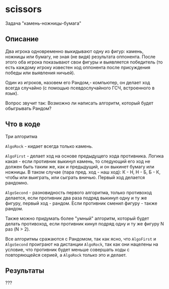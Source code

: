 # scissors

Задача "камень-ножницы-бумага"

## Описание

Два игрока одновременно выкидывают одну из фигур: камень, ножницы или бумагу, не зная (не видя) результата оппонента. 
После этого оба игрока показывают свои фигуры и выявляется победитель (то есть каждому игроку известен ход оппонента 
после присуждения победы или выявления ничьей).

Один из игроков, назовем его Рандом,- компьютер, он делает ход всегда случайно (с помощью псевдослучайного ГСЧ, 
встроенного в язык).

Вопрос звучит так: Возможно ли написать алгоритм, который будет обыгрывать Рандом?

## Что в коде

Три алгоритма 

`AlgoRock` - кидает всегда только камень.

`AlgoFirst` - делает ход на основе предыдущего хода противника. Логика какая - если противник выкинул камень, то следующий
 его ход не должен быть таким же, как и предыдущий, и он выкинет бумагу или ножницы. В таком случае (пара пред. ход - наш 
 ход): К - Н, Н - Б, Б - К, чтобы или выиграть, или сыграть вничью. Первый ход делается рандомно.
 
`AlgoSecond` - разновидность первого алгоритма, только противоход делается, если противник два раза подряд выкинул одну 
 и ту же фигуру, первый ход - рандом. Если противник сменил фигуру - также рандом.
 
Также можно придумать более "умный" алгоритм, который будет делать противоход, если противник кинул подряд одну и ту же
  фигуру N раз (N > 2).

Все алгоритмы сражаются с Рандомом, так как ясно, что `AlgoFirst` и `AlgoSecond` проиграют на дистанции `AlgoRock`, так 
как они нацелены на условие, что противник будет меньше совершать ходы с повторяющейся серией, а `AlgoRock` только это и
 делает.

## Результаты

???